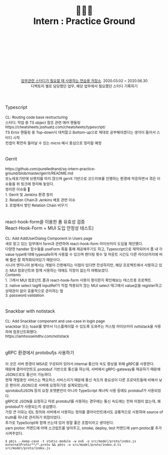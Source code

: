 <div align="center">
  <h1>
    <br/>
    <br/>
    👩🏻‍💻
    <br />
    Intern : Practice Ground
    <br />
    <br />
    <br />
    <br />
  </h1>
  <sup>
    <br />
    <br />
    <br />
    <a href="https://github.com/purelledhand/sq-intern-practice-ground">업무관련 스터디가 필요할 때 사용하는 연습용 저장소</a>. 2020.03.02 ~ 2020.06.30
    <br />
    디렉토리 별로 담당했던 업무, 해당 업무에서 필요했던 스터디 기록하기
  </sup>
  <br />
  <br />
  <br />
  <br />
</div>
<div>
  Typescript
  <br />
  <br />
  <sup>
    CL: Routing code base restructuring <br />
    스터디: 작업 중 TS object 참조 관련 에러 핸들링 <br />
    https://cheatsheets.joshuatz.com/cheatsheets/typescript/ <br />
    TS Error 핸들링 중 Top-down식 대처말고 Bottom-up으로 제대로 공부해야겠다는 생각이 들어서 스터디 시작 <br />
    컨셉이 확연히 들어날 수 있는 micro 예시 중심으로 정리할 예정 <br />
  </sup>
</div>
<br />
<br />
<div>
  Gerrit
  <br />
  <br />
  <sup>
    https://github.com/purelledhand/sq-intern-practice-ground/blob/master/gerrit/README.md <br />
    모노레포기반에 브랜치를 따지 않으며 gerrit 기반으로 코드리뷰를 진행하는 환경에 적응하면서 겪은 이슈들을 위 링크에 정리해 놓았다. <br /> 
    정리한 이슈들 🐥 <br />
    1. Gerrit 및 Jenkins 환경 정리 <br />
    2. Relation Chain과 Jenkins 배포 관련 이슈 <br />
    3. 로컬에서 쌓인 Relation Chain 비우기 <br />
  </sup>
</div>
<br />
<br />
<div>
  react-hook-form을 이용한 폼 유효성 검증<br />
  React-Hook-Form + MUI 도입 안정성 테스트)
  <br />
  <br />
  <sup>
    CL: Add AddUserDialog Component in Users page <br />
    새로 맡고 있는 업무에서 form과 관련하여 react-hook-form 라이브러리 도입을 제안했다. <br />
    다양한 handler 함수들을 useForm 훅을 통해 제공해주기도 하고, Typescript으로 제작되어서 폼 내 각 value type에 대해 typesafe하게 사용할 수 있으며 렌더링 횟수 및 마운트 시간도 다른 라이브러리에 비해 훨씬 잘 최적화되어있기 때문이다.<br />
    시니어 엔지니어 분께서는 개발이 간편해지는 이점이 있다면 찬성하지만, 해당 프로젝트에서 사용하고 있는 MUI 컴포넌트와 함께 사용하는 데에도 지장이 없는지 여쭤보셨다. <br />
    Contents <br />
    1. 그래서 MUI 컴포넌트 폼과 react-hook-form 사용이 용이한지 확인해보는 테스트용 프로젝트 <br />
    2. native select tag에 inputRef가 직접 적용되지 않는 MUI select 태그에서 value값을 register하고 상태관리 없이 효율적으로 관리하는 법 <br />
    3. password validation <br />
  </sup>
</div>
<br />
<br />
<div>
  Snackbar with notistack
  <br />
  <br />
  <sup>
    CL: Add Snackbar component and use-case in login page <br />
    snackbar 또는 toast를 쌓아서 디스플레이할 수 있도록 도와주는 커스텀 라이브러리 notistack을 사용하여 컴포넌트화했다. <br />
    https://iamhosseindhv.com/notistack <br />
  </sup>
</div>
<br />
<br />
<div>
  gRPC 환경에서 protobufjs 사용하기
  <br />
  <br />
  <sup>
    이 곳은 서버 환경이 MSA로 구성되어 있어서 internal 통신의 속도 향상을 위해 gRPC를 사용한다. <br />
    때문에 클라이언트도 protobuf 기반으로 통신을 하는데, 서버에서 gRPC-gateway를 제공하기 때문에 JSON으로도 통신이 가능하다. <br />
    현재 개발중인 서비스는 백오피스 서비스이기 때문에 통신 속도의 중요성이 다른 프로덕트들에 비해서 낮은 편이라 JSON으로 서버에 요청하기로 설계되었는데, <br />       xprotobuf/JSON 등의 요청 포맷뿐만이 아니라 TypeScript 제너릭 사용 등에도 protobuf가 사용되었다. <br />
    gRPC로 JSON을 요청하고 따로 protobuf를 사용하는 경우에는 통신 속도에는 전혀 이점이 없는데, 왜 protobuf가 사용되는지 궁금했다. <br />
    가장 큰 이유는 IDL 정의와 서버에서 사용하는 정의를 클라이언트에서도 공통적으로 사용하여 source of truth를 하나로 관리하기 위함이었다.  <br />
    추가로 TypeScript와 함께 쓰는데 있어 정말 좋은 조합이라고 생각된다. <br />
    yarn protoc 커맨드에 아래 스크립트를 넣어주고, smoke, deploy, test 커맨드에 yarn protoc를 추가시켜주었다. <br />
    
    $ pbjs --keep-case -t static-module -w es6 -o src/model/proto/index.js externalProto/**/*.proto && pbts -o src/model/proto/index.d.ts src/model/proto/index.js

  </sup>
</div>
<br />
<br />

